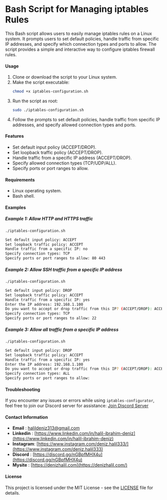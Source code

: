 # **Bash Script for Managing iptables Rules**

This Bash script allows users to easily manage iptables rules on a Linux system. It prompts users to set default policies, handle traffic from specific IP addresses, and specify which connection types and ports to allow. The script provides a simple and interactive way to configure iptables firewall rules.

#### **Usage**

1. Clone or download the script to your Linux system.
2. Make the script executable:
    ```bash
    chmod +x iptables-configuration.sh
    ```
3. Run the script as root:
    ```bash
    sudo ./iptables-configuration.sh
    ```
4. Follow the prompts to set default policies, handle traffic from specific IP addresses, and specify allowed connection types and ports.

#### **Features**

- Set default input policy (ACCEPT/DROP).
- Set loopback traffic policy (ACCEPT/DROP).
- Handle traffic from a specific IP address (ACCEPT/DROP).
- Specify allowed connection types (TCP/UDP/ALL).
- Specify ports or port ranges to allow.

#### **Requirements**

- Linux operating system.
- Bash shell.

#### **Examples**

##### **Example 1: Allow HTTP and HTTPS traffic**

```bash
./iptables-configuration.sh

Set default input policy: ACCEPT
Set loopback traffic policy: ACCEPT
Handle traffic from a specific IP: no
Specify connection types: TCP
Specify ports or port ranges to allow: 80 443
```

##### **Example 2: Allow SSH traffic from a specific IP address**

```bash
./iptables-configuration.sh

Set default input policy: DROP
Set loopback traffic policy: ACCEPT
Handle traffic from a specific IP: yes
Enter the IP address: 192.168.1.100
Do you want to accept or drop traffic from this IP? (ACCEPT/DROP): ACCEPT
Specify connection types: TCP
Specify ports or port ranges to allow: 22
```

##### **Example 3: Allow all traffic from a specific IP address**

```bash
./iptables-configuration.sh

Set default input policy: DROP
Set loopback traffic policy: ACCEPT
Handle traffic from a specific IP: yes
Enter the IP address: 192.168.1.100
Do you want to accept or drop traffic from this IP? (ACCEPT/DROP): ACCEPT
Specify connection types: ALL
Specify ports or port ranges to allow: 
```

#### **Troubleshooting**

If you encounter any issues or errors while using `iptables-configurator`, feel free to join our Discord server for assistance: [Join Discord Server](https://discord.gg/nGBpfMHX4u)



#### **Contact Information**
- **Email**    : [halildeniz313@gmail.com](halildeniz313@gmail.com)
- **Linkedin** : [https://www.linkedin.com/in/halil-ibrahim-deniz](https://www.linkedin.com/in/halil-ibrahim-deniz)
- **Instagram**: [https://www.instagram.com/deniz.halil333/](https://www.instagram.com/deniz.halil333)
- **Discord**  : [https://discord.gg/nGBpfMHX4u](https://discord.gg/nGBpfMHX4u)
- **Mysite**   : [https://denizhalil.com](https://denizhalil.com/)

#### License
This project is licensed under the MIT License - see the [LICENSE](LICENSE) file for details.
